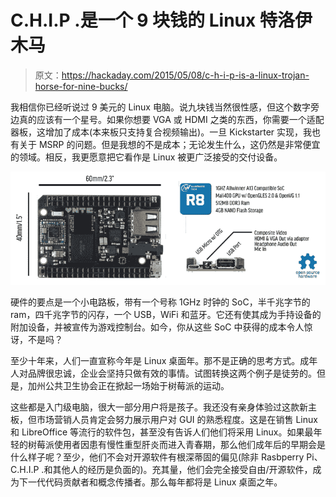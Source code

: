# C.H.I.P .是一个 9 块钱的 Linux 特洛伊木马

> 原文：<https://hackaday.com/2015/05/08/c-h-i-p-is-a-linux-trojan-horse-for-nine-bucks/>

我相信你已经听说过 9 美元的 Linux 电脑。说九块钱当然很性感，但这个数字旁边真的应该有一个星号。如果你想要 VGA 或 HDMI 之类的东西，你需要一个适配器板，这增加了成本(本来板只支持复合视频输出)。一旦 Kickstarter 实现，我也有关于 MSRP 的问题。但是我想的不是成本；无论发生什么，这仍然是非常便宜的领域。相反，我更愿意把它看作是 Linux 被更广泛接受的交付设备。

![chip-single-board-computer](img/f612bd3f8d65ec0dffab98857e3e4953.png)

硬件的要点是一个小电路板，带有一个号称 1GHz 时钟的 SoC，半千兆字节的 ram，四千兆字节的闪存，一个 USB，WiFi 和蓝牙。它还有使其成为手持设备的附加设备，并被宣传为游戏控制台。如今，你从这些 SoC 中获得的成本令人惊讶，不是吗？

至少十年来，人们一直宣称今年是 Linux 桌面年。那不是正确的思考方式。成年人对品牌很忠诚，企业会坚持只做有效的事情。试图转换这两个例子是徒劳的。但是，加州公共卫生协会正在掀起一场始于树莓派的运动。

这些都是入门级电脑，很大一部分用户将是孩子。我还没有亲身体验过这款新主板，但市场营销人员肯定会努力展示用户对 GUI 的熟悉程度。这是在销售 Linux 和 LibreOffice 等流行的软件包，甚至没有告诉人们他们将采用 Linux。如果最年轻的树莓派使用者因患有慢性重型肝炎而进入青春期，那么他们成年后的早期会是什么样子呢？至少，他们不会对开源软件有根深蒂固的偏见(除非 Rasbperry Pi、C.H.I.P .和其他人的经历是负面的)。充其量，他们会完全接受自由/开源软件，成为下一代代码贡献者和概念传播者。那么每年都将是 Linux 桌面之年。